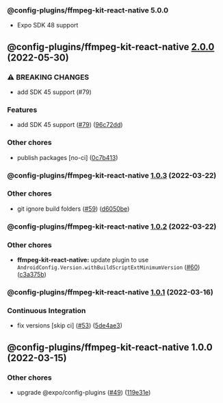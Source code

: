 ### @config-plugins/ffmpeg-kit-react-native 5.0.0

- Expo SDK 48 support

## @config-plugins/ffmpeg-kit-react-native [2.0.0](https://github.com/expo/config-plugins/compare/@config-plugins/ffmpeg-kit-react-native@1.0.3...@config-plugins/ffmpeg-kit-react-native@2.0.0) (2022-05-30)

### ⚠ BREAKING CHANGES

- add SDK 45 support (#79)

### Features

- add SDK 45 support ([#79](https://github.com/expo/config-plugins/issues/79)) ([96c72dd](https://github.com/expo/config-plugins/commit/96c72dda469ace2b9eafd38ba4d21f1bcd2e3cdf))

### Other chores

- publish packages [no-ci] ([0c7b413](https://github.com/expo/config-plugins/commit/0c7b413a765e4b1ff92b9e3edc2b62077c41ce46))

### @config-plugins/ffmpeg-kit-react-native [1.0.3](https://github.com/expo/config-plugins/compare/@config-plugins/ffmpeg-kit-react-native@1.0.2...@config-plugins/ffmpeg-kit-react-native@1.0.3) (2022-03-22)

### Other chores

- git ignore build folders ([#59](https://github.com/expo/config-plugins/issues/59)) ([d6050be](https://github.com/expo/config-plugins/commit/d6050beb2a5c68dc59287c27ec388c2002ec7904))

### @config-plugins/ffmpeg-kit-react-native [1.0.2](https://github.com/expo/config-plugins/compare/@config-plugins/ffmpeg-kit-react-native@1.0.1...@config-plugins/ffmpeg-kit-react-native@1.0.2) (2022-03-22)

### Other chores

- **ffmpeg-kit-react-native:** update plugin to use `AndroidConfig.Version.withBuildScriptExtMinimumVersion` ([#60](https://github.com/expo/config-plugins/issues/60)) ([c3a375b](https://github.com/expo/config-plugins/commit/c3a375b292d6405be7b3277d10ab4f8dbb006047))

### @config-plugins/ffmpeg-kit-react-native [1.0.1](https://github.com/expo/config-plugins/compare/@config-plugins/ffmpeg-kit-react-native@1.0.0...@config-plugins/ffmpeg-kit-react-native@1.0.1) (2022-03-16)

### Continuous Integration

- fix versions [skip ci] ([#53](https://github.com/expo/config-plugins/issues/53)) ([5de4ae3](https://github.com/expo/config-plugins/commit/5de4ae3e6182c32b7aa24d70ccd23a11663bb089))

## @config-plugins/ffmpeg-kit-react-native 1.0.0 (2022-03-15)

### Other chores

- upgrade @expo/config-plugins ([#49](https://github.com/expo/config-plugins/issues/49)) ([119e31e](https://github.com/expo/config-plugins/commit/119e31edf110409272ace750f02d651124e1a22d))
